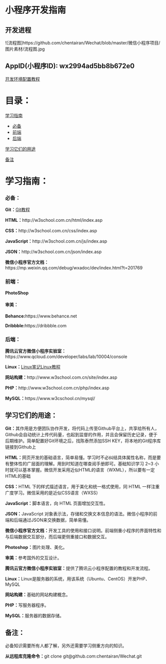 <h1>小程序开发指南</h1>
<h2>开发进程</h2>
![流程图]https://github.com/chentairan/Wechat/blob/master/微信小程序项目/图片素材/流程图.jpg
<h2>AppID(小程序ID): wx2994ad5bb8b672e0</h2>


<p><a href=https://github.com/chentairan/Wechat/raw/master/开发环境配置教程.docx>开发环境配置教程</a><p>
<h1>目录：</h1>
<a href="#C1">学习指南</a>
<ul type="disc">
	<li><a href="#C2">必备</a></li>
	<li><a href="#C3">前端</a></li>
	<li><a href="#C4">后端</a></li>
</ul> 
<a href="#C5"><p>学习它们的用途<p></a>
<a href="#C6"><p>备注<p></a>





<a name="C1"><h1>学习指南：</h1></a>
<a name="C2"><h3>必备：</h3></a>
<p><b>Git：</b><a href=http://www.liaoxuefeng.com/wiki/0013739516305929606dd18361248578c67b8067c8c017b000>Git教程<a></p>
<p><b>HTML：</b>http://w3school.com.cn/html/index.asp</p>
<p><b>CSS：</b>http://w3school.com.cn/css/index.asp</p>
<p><b>JavaScript：</b>http://w3school.com.cn/js/index.asp</p>
<p><b>JSON：</b>http://w3school.com.cn/json/index.asp</p>
<p><b>微信小程序官方文档：</b>https://mp.weixin.qq.com/debug/wxadoc/dev/index.html?t=201769</p>

<a name="C3"><h3>前端：</h3></a>
<p><b>PhotoShop</b></p>
<h4><b>审美：</b></h4>
<p><b>Behance:</b>https://www.behance.net</p>
<p><b>Dribbble:</b>https://dribbble.com</p>

<a name="C4"><h3>后端：</h3></a>
<p><b>腾讯云官方微信小程序实验室：</b>https://www.qcloud.com/developer/labs/lab/10004/console</p>
<p><b>Linux：</b><a href=https://github.com/chentairan/Wechat/raw/master/Linux笔记.pdf>Linux笔记</a><a href=https://www.w3cschool.cn/linux/>Linux教程</a></p>
<p><b>网站构建：</b>http://www.w3school.com.cn/site/index.asp</p>
<p><b>PHP：</b>http://www.w3school.com.cn/php/index.asp</p>
<p><b>MySQL：</b>https://www.w3cschool.cn/mysql/</p>

<a name="C5"><h2>学习它们的用途：</h2></a>
<p><b>Git：</b>其作用是方便团队协作开发，将代码上传至Github平台上，共享给所有人，Github会自动统计上传代码量，也起到监督的作用，并且会保留历史记录，便于后期维护。简单配置好Git环境之后，找陈泰然添加SSH KEY，将本地的Git程序库链接到Github上</p>
<p><b>HTML：</b>网页开发的基础语言，简单易懂。学习时不必纠结具体属性名称，而是要有整体性的广层面的理解。用到时知道在哪查阅手册即可。基础知识学习 2~3 小时就可以基本掌握。微信开发采用近似HTML的语言（WXML），所以要有一定HTML的基础</p>
<p><b>CSS：</b>HTML 下的样式描述语言，用于美化和统一格式使用，同 HTML 一样注重广度学习。微信采用的是近似CSS语言（WXSS）</p>
<p><b>JavaScript：</b>脚本语言，向 HTML 页面增加交互性。</p>
<p><b>JSON：</b>JavaScript 对象表示法，存储和交换文本信息的语法。微信小程序的前端和后端通过JSON来交换数据，简单易懂。</p>
<p><b>微信小程序官方文档：</b>开发工具的使用和接口说明。前端侧重小程序的界面特性和与后端数据交互部分，而后端更侧重接口和数据交互。</p>
<p><b>Photoshop：</b>图片处理、美化。</p>
<p><b>审美：</b>参考国外的交互设计。</p>
<p><b>腾讯云官方微信小程序实验室：</b>提供了腾讯云小程序配置的教程和开发流程。</p>
<p><b>Linux：</b>Linux是服务器的系统，用该系统（Ubuntu、CentOS）开发PHP、MySQL</p>
<p><b>网站构建：</b>基础的网站构建概念。</p>
<p><b>PHP：</b>写服务器程序。</p>
<p><b>MySQL：</b>服务器的数据存储。</p>

<a name="C6"><h2>备注：</h2></a>
<p>必备知识需要所有人都了解，另外还需要学习侧重方向的知识。</p>
<p><b>从远程库克隆命令：</b>git clone git@github.com:chentairan/Wechat.git</p>
